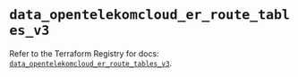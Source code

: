 # `data_opentelekomcloud_er_route_tables_v3`

Refer to the Terraform Registry for docs: [`data_opentelekomcloud_er_route_tables_v3`](https://registry.terraform.io/providers/opentelekomcloud/opentelekomcloud/1.36.49/docs/data-sources/er_route_tables_v3).
